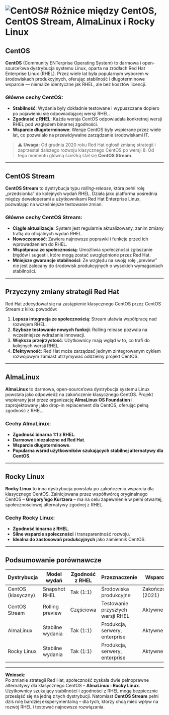 

# ![CentOS](1_04_1_CentOS-CentOSStream.png)# Różnice między CentOS, CentOS Stream, AlmaLinux i Rocky Linux

## CentOS

**CentOS** (Community ENTerprise Operating System) to darmowa i open-source’owa dystrybucja systemu Linux, oparta na źródłach Red Hat Enterprise Linux (RHEL). Przez wiele lat była popularnym wyborem w środowiskach produkcyjnych, oferując stabilność i długoterminowe wsparcie — niemalże identyczne jak RHEL, ale bez kosztów licencji.

### Główne cechy CentOS:
- **Stabilność**: Wydania były dokładnie testowane i wypuszczane dopiero po pojawieniu się odpowiadającej wersji RHEL.
- **Zgodność z RHEL**: Każda wersja CentOS odpowiadała konkretnej wersji RHEL pod względem binarnej zgodności.
- **Wsparcie długoterminowe**: Wersje CentOS były wspierane przez wiele lat, co pozwalało na przewidywalne zarządzanie środowiskami IT.

> ⚠️ **Uwaga:** Od grudnia 2020 roku Red Hat ogłosił zmianę strategii i zaprzestał dalszego rozwoju klasycznego CentOS po wersji 8. Od tego momentu główną ścieżką stał się **CentOS Stream**.

---

## CentOS Stream

**CentOS Stream** to dystrybucja typu *rolling-release*, która pełni rolę „przedsionka” do kolejnych wydań RHEL. Działa jako platforma pośrednia między deweloperami a użytkownikami Red Hat Enterprise Linux, pozwalając na wcześniejsze testowanie zmian.

### Główne cechy CentOS Stream:
- **Ciągłe aktualizacje**: System jest regularnie aktualizowany, zanim zmiany trafią do oficjalnych wydań RHEL.
- **Nowoczesność**: Zawiera najnowsze poprawki i funkcje przed ich wprowadzeniem do RHEL.
- **Współpraca ze społecznością**: Umożliwia społeczności zgłaszanie błędów i sugestii, które mogą zostać uwzględnione przez Red Hat.
- **Mniejsze gwarancje stabilności**: Ze względu na swoją rolę „preview” nie jest zalecany do środowisk produkcyjnych o wysokich wymaganiach stabilności.

---

## Przyczyny zmiany strategii Red Hat

Red Hat zdecydował się na zastąpienie klasycznego CentOS przez CentOS Stream z kilku powodów:

1. **Lepsza integracja ze społecznością**: Stream ułatwia współpracę nad rozwojem RHEL.
2. **Szybsze testowanie nowych funkcji**: Rolling release pozwala na wcześniejsze wdrażanie innowacji.
3. **Większa przejrzystość**: Użytkownicy mają wgląd w to, co trafi do kolejnych wersji RHEL.
4. **Efektywność**: Red Hat może zarządzać jednym zintegrowanym cyklem rozwojowym zamiast utrzymywać oddzielny projekt CentOS.

---

## AlmaLinux

**AlmaLinux** to darmowa, open-source’owa dystrybucja systemu Linux powstała jako odpowiedź na zakończenie klasycznego CentOS. Projekt wspierany jest przez organizację **AlmaLinux OS Foundation** i zaprojektowany jako drop-in replacement dla CentOS, oferując pełną zgodność z RHEL.

### Cechy AlmaLinux:
- **Zgodność binarna 1:1 z RHEL**.
- **Darmowe i niezależne od Red Hat**.
- **Wsparcie długoterminowe**.
- **Popularna wśród użytkowników szukających stabilnej alternatywy dla CentOS**.

---

## Rocky Linux

**Rocky Linux** to inna dystrybucja powstała po zakończeniu wsparcia dla klasycznego CentOS. Zainicjowana przez współtwórcę oryginalnego CentOS – **Gregory’ego Kurtzera** – ma na celu zapewnienie w pełni otwartej, społecznościowej alternatywy zgodnej z RHEL.

### Cechy Rocky Linux:
- **Zgodność binarna z RHEL**.
- **Silne wsparcie społeczności** i transparentność rozwoju.
- **Idealna do zastosowań produkcyjnych** jako zamiennik CentOS.

---

## Podsumowanie porównawcze

| Dystrybucja     | Model wydań     | Zgodność z RHEL | Przeznaczenie                     | Wsparcie         |
|----------------|------------------|------------------|-----------------------------------|------------------|
| CentOS (klasyczny) | Snapshot RHEL    | Tak (1:1)         | Środowiska produkcyjne            | Zakończone (2021)|
| CentOS Stream   | Rolling preview  | Częściowa        | Testowanie przyszłych wersji RHEL| Aktywne          |
| AlmaLinux       | Stabilne wydania | Tak (1:1)         | Produkcja, serwery, enterprise     | Aktywne          |
| Rocky Linux     | Stabilne wydania | Tak (1:1)         | Produkcja, serwery, enterprise     | Aktywne          |

---

**Wniosek:**  
Po zmianie strategii Red Hat, społeczność zyskała dwie pełnoprawne alternatywy dla klasycznego CentOS – **AlmaLinux** i **Rocky Linux**. Użytkownicy szukający stabilności i zgodności z RHEL mogą bezpiecznie przesiąść się na jedną z tych dystrybucji. Natomiast **CentOS Stream** pełni dziś rolę bardziej eksperymentalną – dla tych, którzy chcą mieć wpływ na rozwój RHEL i testować najnowsze rozwiązania.


